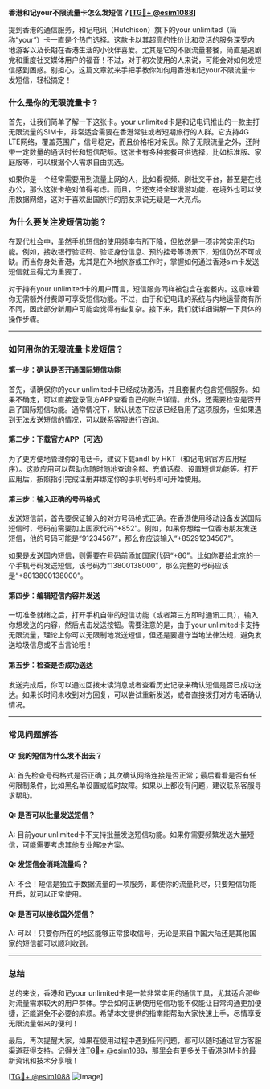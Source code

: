 **香港和记your不限流量卡怎么发短信？[[TG💪+ @esim1088](https://t.me/s/esim1088)]**

提到香港的通信服务，和记电讯（Hutchison）旗下的your unlimited（简称“your”）卡一直是个热门选择。这款卡以其超高的性价比和灵活的服务深受内地游客以及长期在香港生活的小伙伴喜爱。尤其是它的不限流量套餐，简直是追剧党和重度社交媒体用户的福音！不过，对于初次使用的人来说，可能会对如何发短信感到困惑。别担心，这篇文章就来手把手教你如何用香港和记your不限流量卡发短信，轻松搞定！

### **什么是你的无限流量卡？**
首先，让我们简单了解一下这张卡。your unlimited卡是和记电讯推出的一款主打无限流量的SIM卡，非常适合需要在香港常驻或者短期旅行的人群。它支持4G LTE网络，覆盖范围广，信号稳定，而且价格相对亲民。除了无限流量之外，还附带一定数量的通话时长和短信配额。这张卡有多种套餐可供选择，比如标准版、家庭版等，可以根据个人需求自由挑选。

如果你是一个经常需要用到流量上网的人，比如看视频、刷社交平台，甚至是在线办公，那么这张卡绝对值得考虑。而且，它还支持全球漫游功能，在境外也可以使用数据网络，这对于喜欢出国旅行的朋友来说无疑是一大亮点。

### **为什么要关注发短信功能？**
在现代社会中，虽然手机短信的使用频率有所下降，但依然是一项非常实用的功能。例如，接收银行验证码、验证身份信息、预约挂号等场景下，短信仍然不可或缺。而当你身处香港，尤其是在外地旅游或工作时，掌握如何通过香港sim卡发送短信就显得尤为重要了。

对于持有your unlimited卡的用户而言，短信服务同样被包含在套餐内。这意味着你无需额外付费即可享受短信功能。不过，由于和记电讯的系统与内地运营商有所不同，因此部分新用户可能会觉得有些复杂。接下来，我们就详细讲解一下具体的操作步骤。

---

### **如何用你的无限流量卡发短信？**

#### **第一步：确认是否开通国际短信功能**
首先，请确保你的your unlimited卡已经成功激活，并且套餐内包含短信服务。如果不确定，可以直接登录官方APP查看自己的账户详情。此外，还需要检查是否开启了国际短信功能。通常情况下，默认状态下应该已经启用了这项服务，但如果遇到无法发送短信的情况，可以联系客服进行咨询。

#### **第二步：下载官方APP（可选）**
为了更方便地管理你的电话卡，建议下载and! by HKT（和记电讯官方应用程序）。这款应用可以帮助你随时随地查询余额、充值话费、设置短信功能等。打开应用后，按照指引完成注册并绑定你的手机号码即可开始使用。

#### **第三步：输入正确的号码格式**
发送短信前，首先要保证输入的对方号码格式正确。在香港使用移动设备发送国际短信时，号码前需要加上国家代码“+852”。例如，如果你想给一位香港朋友发送短信，他的号码可能是“91234567”，那么你应该输入“+85291234567”。

如果是发送国内短信，则需要在号码前添加国家代码“+86”。比如你要给北京的一个手机号码发送短信，该号码为“13800138000”，那么完整的号码应该是“+8613800138000”。

#### **第四步：编辑短信内容并发送**
一切准备就绪之后，打开手机自带的短信功能（或者第三方即时通讯工具），输入你想发送的内容，然后点击发送按钮。需要注意的是，由于your unlimited卡支持无限流量，理论上你可以无限制地发送短信，但还是要遵守当地法律法规，避免发送垃圾信息或不当言论哦！

#### **第五步：检查是否成功送达**
发送完成后，你可以通过回拨未读消息或者查看历史记录来确认短信是否已成功送达。如果长时间未收到对方回复，可以尝试重新发送，或者直接拨打对方电话确认情况。

---

### **常见问题解答**

#### **Q: 我的短信为什么发不出去？**
A: 首先检查号码格式是否正确；其次确认网络连接是否正常；最后看看是否有任何限制条件，比如黑名单设置或临时故障。如果以上都没有问题，建议联系客服寻求帮助。

#### **Q: 是否可以批量发送短信？**
A: 目前your unlimited卡不支持批量发送短信功能。如果你需要频繁发送大量短信，可能需要考虑其他专业解决方案。

#### **Q: 发短信会消耗流量吗？**
A: 不会！短信是独立于数据流量的一项服务，即使你的流量耗尽，只要短信功能开启，就可以正常使用。

#### **Q: 是否可以接收国外短信？**
A: 可以！只要你所在的地区能够正常接收信号，无论是来自中国大陆还是其他国家的短信都可以顺利收到。

---

### **总结**
总的来说，香港和记your unlimited卡是一款非常实用的通信工具，尤其适合那些对流量需求较大的用户群体。学会如何正确使用短信功能不仅能让日常沟通更加便捷，还能避免不必要的麻烦。希望本文提供的指南能帮助大家快速上手，尽情享受无限流量带来的便利！

最后，再次提醒大家，如果在使用过程中遇到任何问题，都可以随时通过官方客服渠道获得支持。记得关注[TG💪+ @esim1088](https://t.me/s/esim1088)，那里会有更多关于香港SIM卡的最新资讯和技术分享哦！

[[TG💪+ @esim1088](https://t.me/s/esim1088) ![Image](https://i.postimg.cc/4NQfJmqS/Snipaste-2025-05-13-00-14-12.png)]